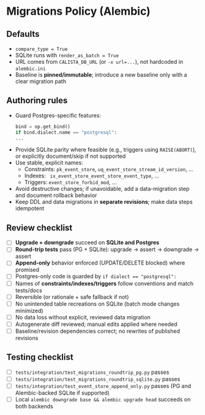 # Migrations Policy (Alembic)

## Defaults

- `compare_type = True`
- SQLite runs with `render_as_batch = True`
- URL comes from `CALISTA_DB_URL` (or `-x url=...`), not hardcoded in `alembic.ini`
- Baseline is **pinned/immutable**; introduce a new baseline only with a clear migration path

## Authoring rules

- Guard Postgres-specific features:
  ```py
  bind = op.get_bind()
  if bind.dialect.name == "postgresql":
  ...
  ```
- Provide SQLite parity where feasible (e.g., triggers using `RAISE(ABORT)`), or explicitly document/skip if not supported
- Use stable, explicit names:
  - Constraints: `pk_event_store`, `uq_event_store_stream_id_version`, …
  - Indexes: ` ix_event_store_event_store_event_type`, …
  - Triggers: `event_store_forbid_mod`, …
- Avoid destructive changes; if unavoidable, add a data-migration step and document rollback behavior
- Keep DDL and data migrations in **separate revisions**; make data steps idempotent

## Review checklist

- [ ] **Upgrade + downgrade** succeed on **SQLite and Postgres**
- [ ] **Round-trip tests** pass (PG + SQLite): upgrade → assert → downgrade → assert
- [ ] **Append-only** behavior enforced (UPDATE/DELETE blocked) where promised
- [ ] Postgres-only code is guarded by `if dialect == "postgresql":`
- [ ] Names of **constraints/indexes/triggers** follow conventions and match tests/docs
- [ ] Reversible (or rationale + safe fallback if not)
- [ ] No unintended table recreations on SQLite (batch mode changes minimized)
- [ ] No data loss without explicit, reviewed data migration
- [ ] Autogenerate diff reviewed; manual edits applied where needed
- [ ] Baseline/revision dependencies correct; no rewrites of published revisions

## Testing checklist

- [ ] `tests/integration/test_migrations_roundtrip_pg.py` passes
- [ ] `tests/integration/test_migrations_roundtrip_sqlite.py` passes
- [ ] `tests/integration/test_event_store_append_only.py` passes (PG and Alembic-backed SQLite if supported)
- [ ] Local `alembic downgrade base && alembic upgrade head` succeeds on both backends
